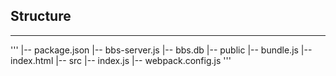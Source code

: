 ## Structure
<hr>
'''
|-- package.json
|-- bbs-server.js
|-- bbs.db
|-- public
     |-- bundle.js
     |-- index.html
|-- src
     |-- index.js
|-- webpack.config.js
'''

     